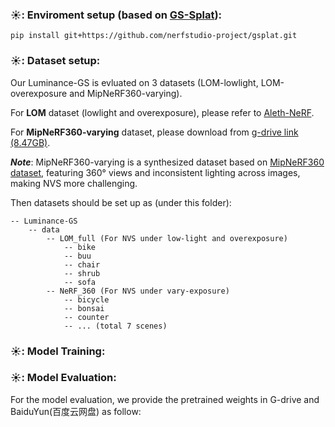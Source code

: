 ### ☀️: Enviroment setup (based on [GS-Splat](https://github.com/nerfstudio-project/gsplat)):
```
pip install git+https://github.com/nerfstudio-project/gsplat.git
```

### ☀️: Dataset setup:
Our Luminance-GS is evluated on 3 datasets (LOM-lowlight, LOM-overexposure and MipNeRF360-varying).

For **LOM** dataset (lowlight and overexposure), please refer to [Aleth-NeRF](https://github.com/cuiziteng/Aleth-NeRF).

For **MipNeRF360-varying** dataset, please download from [g-drive link (8.47GB)](https://drive.google.com/file/d/1x0EHT5z9ZrA6JV7-y8A8ijQNFCRTjVMW/view?usp=sharing).

***Note***: MipNeRF360-varying is a synthesized dataset based on [MipNeRF360 dataset](https://jonbarron.info/mipnerf360/), featuring 360° views and inconsistent lighting across images, making NVS more challenging.

Then datasets should be set up as (under this folder):

```
-- Luminance-GS
    -- data
        -- LOM_full (For NVS under low-light and overexposure)
            -- bike
            -- buu
            -- chair
            -- shrub
            -- sofa
        -- NeRF_360 (For NVS under vary-exposure)
            -- bicycle
            -- bonsai
            -- counter
            -- ... (total 7 scenes)
```

### ☀️: Model Training:



### ☀️: Model Evaluation:
For the model evaluation, we provide the pretrained weights in G-drive and BaiduYun(百度云网盘) as follow:





